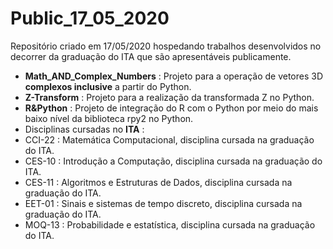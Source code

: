 # Public_17_05_2020
Repositório criado em 17/05/2020 hospedando trabalhos desenvolvidos no decorrer da graduação do ITA que são apresentáveis publicamente.

* **Math_AND_Complex_Numbers** : Projeto para a operação de vetores 3D **complexos inclusive** a partir do Python.
* **Z-Transform** : Projeto para a realização da transformada Z no Python.
* **R&Python** : Projeto de integração do R com o Python por meio do mais baixo nível da biblioteca rpy2 no Python.
* Disciplinas cursadas no **ITA** : 
 * CCI-22 : Matemática Computacional, disciplina cursada na graduação do ITA.
 * CES-10 : Introdução a Computação, disciplina cursada na graduação do ITA.
 * CES-11 : Algoritmos e Estruturas de Dados, disciplina cursada na graduação do ITA.
 * EET-01 : Sinais e sistemas de tempo discreto, disciplina cursada na graduação do ITA.
 * MOQ-13 : Probabilidade e estatística, disciplina cursada na graduação do ITA.

